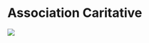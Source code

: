 # Association Caritative
![](https://img.shields.io/badge/Java-ED8B00?style=for-the-badge&logo=java&logoColor=white)


